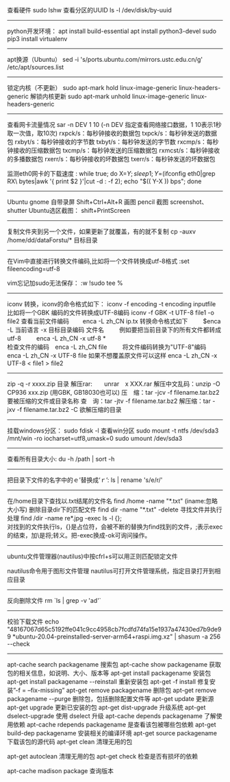 查看硬件 sudo lshw
查看分区的UUID
ls -l /dev/disk/by-uuid

---

python开发环境：
apt install build-essential
apt install python3-devel
sudo pip3 install virtualenv

---
apt换源（Ubuntu）
sed -i 's/ports.ubuntu.com/mirrors.ustc.edu.cn/g' /etc/apt/sources.list

---

锁定内核（不更新）
sudo apt-mark hold linux-image-generic linux-headers-generic 
解锁内核更新
sudo apt-mark unhold linux-image-generic linux-headers-generic 

---

查看网卡流量情况 sar -n DEV 1 10    (-n DEV 指定查看网络接口数据，1 10表示1秒取一次值，取10次)
rxpck/s：每秒钟接收的数据包
txpck/s：每秒钟发送的数据包
rxbyt/s：每秒钟接收的字节数
txbyt/s：每秒钟发送的字节数
rxcmp/s：每秒钟接收的压缩数据包
txcmp/s：每秒钟发送的压缩数据包
rxmcst/s：每秒钟接收的多播数据包
rxerr/s：每秒钟接收的坏数据包
txerr/s：每秒钟发送的坏数据包



监测eth0网卡的下载速度 : while true; do X=$Y; sleep 1; Y=$(ifconfig eth0|grep RX\ bytes|awk '{ print $2 }'|cut -d : -f 2); echo "$(( Y-X )) bps"; done 

---

Ubuntu gnome 自带录屏 Shift+Ctrl+Alt+R
画图 pencil
截图 screenshot、shutter
Ubuntu选区截图： shift+PrintScreen

---

复制文件夹到另一个文件，如果更新了就覆盖，有的就不复制
cp -auxv /home/dd/dataForstu/* 目标目录

---

在Vim中直接进行转换文件编码,比如将一个文件转换成utf-8格式
:set fileencoding=utf-8

vim忘记加sudo无法保存： :w !sudo tee %

---

iconv 转换，iconv的命令格式如下：
iconv -f encoding -t encoding inputfile
比如将一个GBK 编码的文件转换成UTF-8编码
iconv -f GBK -t UTF-8 file1 -o file2
查看当前文件编码 　　enca -L zh_CN ip.tx
转换命令格式如下 　　
$enca -L 当前语言 -x 目标目录编码 文件名 　　
例如要把当前目录下的所有文件都转成utf-8 　　
enca -L zh_CN -x utf-8 *   
检查文件的编码　enca -L zh_CN file  　　
 将文件编码转换为"UTF-8"编码　 enca -L zh_CN -x UTF-8 file
如果不想覆盖原文件可以这样     enca -L zh_CN -x UTF-8 < file1 > file2 

---

zip -q -r xxxx.zip 目录
解压rar:　　unrar　x XXX.rar 
解压中文乱码：unzip -O CP936 xxx.zip (用GBK, GB18030也可以)
压　缩：tar -jcv -f filename.tar.bz2 要被压缩的文件或目录名称 
查　询：tar -jtv -f filename.tar.bz2 
解压缩：tar -jxv -f filename.tar.bz2 -C 欲解压缩的目录

---

挂载windows分区：
sudo fdisk -l 查看win分区
sudo mount -t ntfs /dev/sda3 /mnt/win -ro iocharset=utf8,umask=0
sudo umount /dev/sda3

---

查看所有目录大小: du -h /path | sort -h 

---

把目录下文件的名字中的ｅ’替换成‘ｒ’: ls | rename 's/e/r/'

---

在/home目录下查找以.txt结尾的文件名  find /home -name "\*.txt"  (iname:忽略大小写)
删除目录dir下的匹配文件 find dir -name "\*.txt" -delete
寻找文件并执行处理 find /dir -name re\*.jpg -exec ls -l {}\;  
对找到的文件执行ls，{}是占位符，会被不断的替换为find找到的文件，\;表示exec的结束，加\是将;转义。把-exec换成-ok可询问操作。

---

ubuntu文件管理器(nautilus)中按cfrl+s可以用正则匹配锁定文件

nautilus命令用于图形文件管理
 nautilus可打开文件管理系统，指定目录打开到相应目录

---

反向删除文件 rm \`ls | grep -v 'ad'\`

---

校验下载文件
echo "48167067d65c5192ffe041c9cc4958cb7fcdfd74fa15e1937a47430ed7b9de99  *ubuntu-20.04-preinstalled-server-arm64+raspi.img.xz" | shasum -a 256  --check

---

apt-cache search packagename 搜索包
apt-cache show packagename 获取包的相关信息，如说明、大小、版本等
apt-get install packagename 安装包
apt-get install packagename --reinstall 重新安装包
apt-get -f install 修复安装”-f = –fix-missing”
apt-get remove packagename 删除包
apt-get remove packagename --purge 删除包，包括删除配置文件等
apt-get update 更新源
apt-get upgrade 更新已安装的包
apt-get dist-upgrade 升级系统
apt-get dselect-upgrade 使用 dselect 升级
apt-cache depends packagename 了解使用依赖
apt-cache rdepends packagename 是查看该包被哪些包依赖
apt-get build-dep packagename 安装相关的编译环境
apt-get source packagename 下载该包的源代码
apt-get clean 清理无用的包

apt-get autoclean 清理无用的包
apt-get check 检查是否有损坏的依赖

apt-cache madison package 查询版本